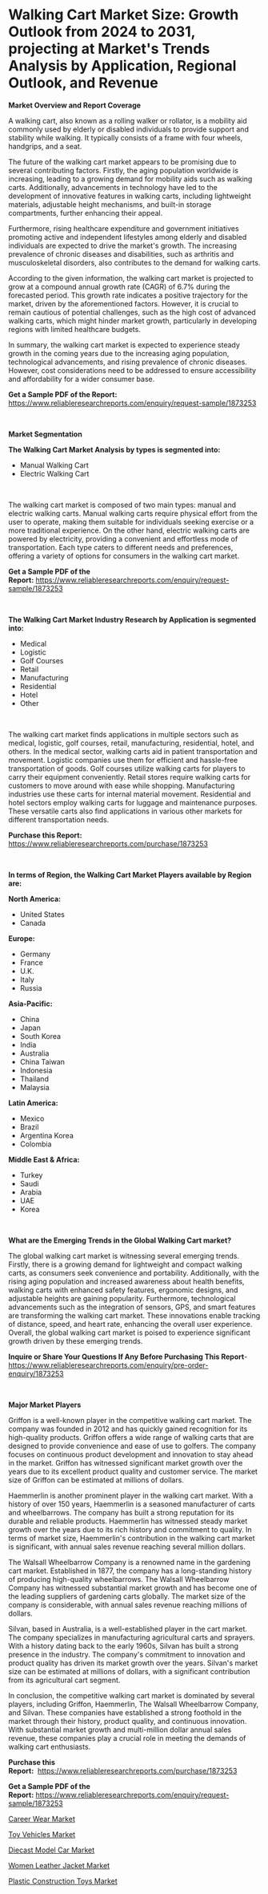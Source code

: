 <p><h1>Walking Cart Market Size: Growth Outlook from 2024 to 2031, projecting at Market's Trends Analysis by Application, Regional Outlook, and Revenue</h1></p><p><strong>Market Overview and Report Coverage</strong></p>
<p><p>A walking cart, also known as a rolling walker or rollator, is a mobility aid commonly used by elderly or disabled individuals to provide support and stability while walking. It typically consists of a frame with four wheels, handgrips, and a seat.</p><p>The future of the walking cart market appears to be promising due to several contributing factors. Firstly, the aging population worldwide is increasing, leading to a growing demand for mobility aids such as walking carts. Additionally, advancements in technology have led to the development of innovative features in walking carts, including lightweight materials, adjustable height mechanisms, and built-in storage compartments, further enhancing their appeal.</p><p>Furthermore, rising healthcare expenditure and government initiatives promoting active and independent lifestyles among elderly and disabled individuals are expected to drive the market's growth. The increasing prevalence of chronic diseases and disabilities, such as arthritis and musculoskeletal disorders, also contributes to the demand for walking carts.</p><p>According to the given information, the walking cart market is projected to grow at a compound annual growth rate (CAGR) of 6.7% during the forecasted period. This growth rate indicates a positive trajectory for the market, driven by the aforementioned factors. However, it is crucial to remain cautious of potential challenges, such as the high cost of advanced walking carts, which might hinder market growth, particularly in developing regions with limited healthcare budgets.</p><p>In summary, the walking cart market is expected to experience steady growth in the coming years due to the increasing aging population, technological advancements, and rising prevalence of chronic diseases. However, cost considerations need to be addressed to ensure accessibility and affordability for a wider consumer base.</p></p>
<p><strong>Get a Sample PDF of the Report:</strong> <a href="https://www.reliableresearchreports.com/enquiry/request-sample/1873253">https://www.reliableresearchreports.com/enquiry/request-sample/1873253</a></p>
<p>&nbsp;</p>
<p><strong>Market Segmentation</strong></p>
<p><strong>The Walking Cart Market Analysis by types is segmented into:</strong></p>
<p><ul><li>Manual Walking Cart</li><li>Electric Walking Cart</li></ul></p>
<p>&nbsp;</p>
<p><p>The walking cart market is composed of two main types: manual and electric walking carts. Manual walking carts require physical effort from the user to operate, making them suitable for individuals seeking exercise or a more traditional experience. On the other hand, electric walking carts are powered by electricity, providing a convenient and effortless mode of transportation. Each type caters to different needs and preferences, offering a variety of options for consumers in the walking cart market.</p></p>
<p><strong>Get a Sample PDF of the Report:</strong>&nbsp;<a href="https://www.reliableresearchreports.com/enquiry/request-sample/1873253">https://www.reliableresearchreports.com/enquiry/request-sample/1873253</a></p>
<p>&nbsp;</p>
<p><strong>The Walking Cart Market Industry Research by Application is segmented into:</strong></p>
<p><ul><li>Medical</li><li>Logistic</li><li>Golf Courses</li><li>Retail</li><li>Manufacturing</li><li>Residential</li><li>Hotel</li><li>Other</li></ul></p>
<p>&nbsp;</p>
<p><p>The walking cart market finds applications in multiple sectors such as medical, logistic, golf courses, retail, manufacturing, residential, hotel, and others. In the medical sector, walking carts aid in patient transportation and movement. Logistic companies use them for efficient and hassle-free transportation of goods. Golf courses utilize walking carts for players to carry their equipment conveniently. Retail stores require walking carts for customers to move around with ease while shopping. Manufacturing industries use these carts for internal material movement. Residential and hotel sectors employ walking carts for luggage and maintenance purposes. These versatile carts also find applications in various other markets for different transportation needs.</p></p>
<p><strong>Purchase this Report:</strong>&nbsp; <a href="https://www.reliableresearchreports.com/purchase/1873253">https://www.reliableresearchreports.com/purchase/1873253</a></p>
<p>&nbsp;</p>
<p><strong>In terms of Region, the Walking Cart Market Players available by Region are:</strong></p>
<p>
    <p> <strong> North America: </strong>
        <ul>
            <li>United States</li>
            <li>Canada</li>
        </ul>
        </p> 
    <p> <strong> Europe: </strong>
        <ul>
            <li>Germany</li>
            <li>France</li>
            <li>U.K.</li>
            <li>Italy</li>
            <li>Russia</li>
        </ul>
        </p> 
    <p> <strong> Asia-Pacific: </strong>
        <ul>
            <li>China</li>
            <li>Japan</li>
            <li>South Korea</li>
            <li>India</li>
            <li>Australia</li>
            <li>China Taiwan</li>
            <li>Indonesia</li>
            <li>Thailand</li>
            <li>Malaysia</li>
        </ul>
        </p> 
    <p> <strong> Latin America: </strong>
        <ul>
            <li>Mexico</li>
            <li>Brazil</li>
            <li>Argentina Korea</li>
            <li>Colombia</li>
        </ul>
        </p> 
    <p> <strong> Middle East & Africa: </strong>
        <ul>
            <li>Turkey</li>
            <li>Saudi</li>
            <li>Arabia</li>
            <li>UAE</li>
            <li>Korea</li>
        </ul>
    </p>
    </p>
<p>&nbsp;</p>
<p><strong>What are the Emerging Trends in the Global Walking Cart market?</strong></p>
<p><p>The global walking cart market is witnessing several emerging trends. Firstly, there is a growing demand for lightweight and compact walking carts, as consumers seek convenience and portability. Additionally, with the rising aging population and increased awareness about health benefits, walking carts with enhanced safety features, ergonomic designs, and adjustable heights are gaining popularity. Furthermore, technological advancements such as the integration of sensors, GPS, and smart features are transforming the walking cart market. These innovations enable tracking of distance, speed, and heart rate, enhancing the overall user experience. Overall, the global walking cart market is poised to experience significant growth driven by these emerging trends.</p></p>
<p><strong>Inquire or Share Your Questions If Any Before Purchasing This Report</strong>- <a href="https://www.reliableresearchreports.com/enquiry/pre-order-enquiry/1873253">https://www.reliableresearchreports.com/enquiry/pre-order-enquiry/1873253</a></p>
<p>&nbsp;</p>
<p><strong>Major Market Players</strong></p>
<p><p>Griffon is a well-known player in the competitive walking cart market. The company was founded in 2012 and has quickly gained recognition for its high-quality products. Griffon offers a wide range of walking carts that are designed to provide convenience and ease of use to golfers. The company focuses on continuous product development and innovation to stay ahead in the market. Griffon has witnessed significant market growth over the years due to its excellent product quality and customer service. The market size of Griffon can be estimated at millions of dollars.</p><p>Haemmerlin is another prominent player in the walking cart market. With a history of over 150 years, Haemmerlin is a seasoned manufacturer of carts and wheelbarrows. The company has built a strong reputation for its durable and reliable products. Haemmerlin has witnessed steady market growth over the years due to its rich history and commitment to quality. In terms of market size, Haemmerlin's contribution in the walking cart market is significant, with annual sales revenue reaching several million dollars.</p><p>The Walsall Wheelbarrow Company is a renowned name in the gardening cart market. Established in 1877, the company has a long-standing history of producing high-quality wheelbarrows. The Walsall Wheelbarrow Company has witnessed substantial market growth and has become one of the leading suppliers of gardening carts globally. The market size of the company is considerable, with annual sales revenue reaching millions of dollars.</p><p>Silvan, based in Australia, is a well-established player in the cart market. The company specializes in manufacturing agricultural carts and sprayers. With a history dating back to the early 1960s, Silvan has built a strong presence in the industry. The company's commitment to innovation and product quality has driven its market growth over the years. Silvan's market size can be estimated at millions of dollars, with a significant contribution from its agricultural cart segment.</p><p>In conclusion, the competitive walking cart market is dominated by several players, including Griffon, Haemmerlin, The Walsall Wheelbarrow Company, and Silvan. These companies have established a strong foothold in the market through their history, product quality, and continuous innovation. With substantial market growth and multi-million dollar annual sales revenue, these companies play a crucial role in meeting the demands of walking cart enthusiasts.</p></p>
<p><strong>Purchase this Report:</strong>&nbsp;&nbsp;<a href="https://www.reliableresearchreports.com/purchase/1873253">https://www.reliableresearchreports.com/purchase/1873253</a></p>
<p></p>
<p><strong>Get a Sample PDF of the Report:</strong>&nbsp;<a href="https://www.reliableresearchreports.com/enquiry/request-sample/1873253">https://www.reliableresearchreports.com/enquiry/request-sample/1873253</a></p>
<p><p><a href="https://github.com/gdfhhhj/Market-Research-Report-List-2/blob/main/career-wear-market.md">Career Wear Market</a></p><p><a href="https://github.com/sofayahoo2023/Market-Research-Report-List-2/blob/main/toy-vehicles-market.md">Toy Vehicles Market</a></p><p><a href="https://github.com/vimar16th/Market-Research-Report-List-2/blob/main/diecast-model-car-market.md">Diecast Model Car Market</a></p><p><a href="https://github.com/pizolina/Market-Research-Report-List-2/blob/main/women-leather-jacket-market.md">Women Leather Jacket Market</a></p><p><a href="https://github.com/luckyshygirl/Market-Research-Report-List-2/blob/main/plastic-construction-toys-market.md">Plastic Construction Toys Market</a></p></p>